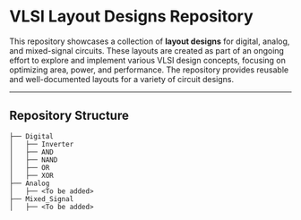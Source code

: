 # VLSI Layout Designs Repository

This repository showcases a collection of **layout designs** for digital, analog, and mixed-signal circuits. These layouts are created as part of an ongoing effort to explore and implement various VLSI design concepts, focusing on optimizing area, power, and performance. The repository provides reusable and well-documented layouts for a variety of circuit designs.

---

## Repository Structure

```plaintext
├── Digital
│   ├── Inverter
│   ├── AND
│   ├── NAND
│   ├── OR
│   ├── XOR
├── Analog
│   ├── <To be added>
├── Mixed_Signal
│   ├── <To be added>
